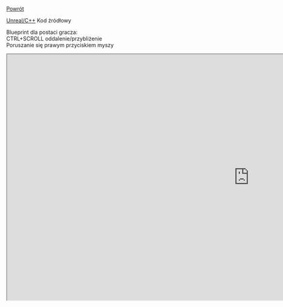 [Powrót](../README.md)<br />
 
[Unreal/C++](https://github.com/grzedzicki/ShooterUE4/tree/main/MainCharacter) Kod źródłowy
  
Blueprint dla postaci gracza:  
CTRL+SCROLL oddalenie/przybliżenie  
Poruszanie się prawym przyciskiem myszy  
<iframe width=1280 height=650 src="https://blueprintue.com/render/q6u-pstt/" scrolling="no" allowfullscreen></iframe>

